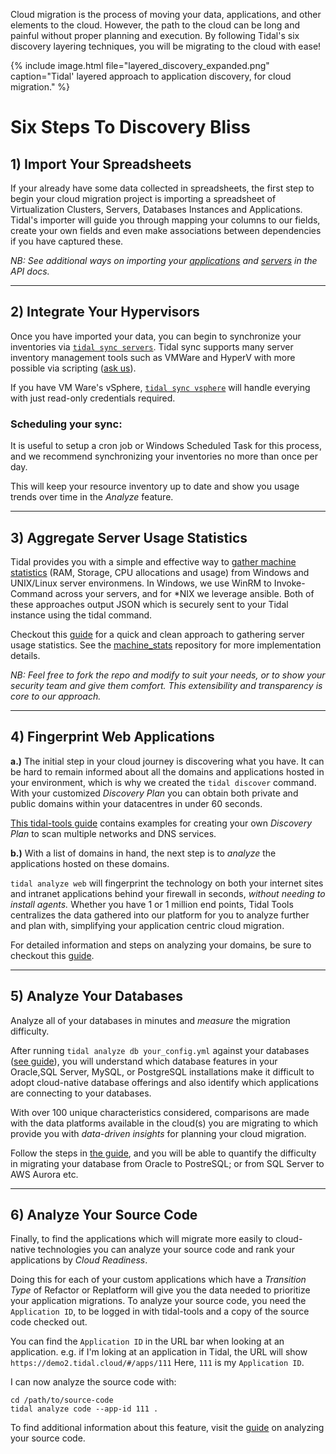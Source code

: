 Cloud migration is the process of moving your data, applications, and other
elements to the cloud. However, the path to the cloud can be long and painful
without proper planning and execution.  By following Tidal's six
discovery layering techniques, you will be migrating to the cloud with ease!

{% include image.html file="layered_discovery_expanded.png" caption="Tidal'
layered approach to application discovery, for cloud migration." %}

# Six Steps To Discovery Bliss

## 1) Import Your Spreadsheets

If your already have some data collected in spreadsheets, the first step to
begin your cloud migration project is importing a spreadsheet of Virtualization
Clusters, Servers, Databases Instances and Applications. Tidal's
importer will guide you through mapping your columns to our fields, create your
own fields and even make associations between dependencies if you have captured
these.

_NB: See additional ways on importing your [applications](importapps.html) and
[servers](import_servers.html) in the API docs._

---

## 2) Integrate Your Hypervisors

Once you have imported your data, you can begin to synchronize your inventories
via [`tidal sync servers`](sync-servers.html).  Tidal sync supports many server
inventory management tools such as VMWare and HyperV with more possible via
scripting ([ask us](https://tidalcloud.com/contact)).

If you have VM Ware's vSphere, [`tidal sync vsphere`](#vsphere-sync) will
handle everying with just read-only credentials required.


### Scheduling your sync:

It is useful to setup a cron job or Windows Scheduled Task for this process,
and we recommend synchronizing your inventories no more than once per day.

This will keep your resource inventory up to date and show you usage trends
over time in the _Analyze_ feature.

---

## 3) Aggregate Server Usage Statistics

Tidal provides you with a simple and effective way to [gather
machine statistics](https://github.com/tidalmigrations/machine_stats) (RAM,
Storage, CPU allocations and usage) from Windows and UNIX/Linux server
environmens.
In Windows, we use WinRM to Invoke-Command across your servers, and for *NIX we
leverage ansible. Both of these approaches output JSON which is securely sent
to your Tidal instance using the tidal command.

Checkout this [guide](sync_hyper-v.html) for a quick and clean approach to
gathering server usage statistics. See the
[machine_stats](https://github.com/tidalmigrations/machine_stats) repository
for more implementation details.

_NB: Feel free to fork the repo and modify to suit your needs, or to show your
security team and give them comfort.  This extensibility and transparency is
core to our approach._

---

## 4) Fingerprint Web Applications

**a.)** The initial step in your cloud journey is discovering what you have.
It can be hard to remain informed about all the domains and applications hosted
in your environment, which is why we created the `tidal discover` command.
With your customized _Discovery Plan_ you can obtain both private and public
domains within your datacentres in under 60 seconds.

[This tidal-tools guide](discover.html) contains examples for creating your own
_Discovery Plan_ to scan multiple networks and DNS services.

**b.)** With a list of domains in hand, the next step is to _analyze_ the
applications hosted on these domains.

`tidal analyze web` will fingerprint the technology on both your internet sites
and intranet applications behind your firewall in seconds, _without needing to
install agents._
Whether you have 1 or 1 million end points, Tidal Tools centralizes the data
gathered into our platform for you to analyze further and plan with,
simplifying your application centric cloud migration.

For detailed information and steps on analyzing your domains, be sure to
checkout this [guide](analyze.html).

---

## 5) Analyze Your Databases

Analyze all of your databases in minutes and _measure_ the migration
difficulty.

After running `tidal analyze db your_config.yml` against your databases ([see
guide](/analyze_database.html)), you will understand which database features in
your Oracle,SQL Server, MySQL, or PostgreSQL installations make it difficult to
adopt cloud-native database offerings and also identify which applications are
connecting to your databases.

With over 100 unique characteristics considered, comparisons are made with the
data platforms available in the cloud(s) you are migrating to which provide you
with _data-driven insights_ for planning your cloud migration.

Follow the steps in [the guide](/analyze_database.html), and you will be able
to quantify the difficulty in migrating your database from Oracle to PostreSQL;
or from SQL Server to AWS Aurora etc.

---


## 6) Analyze Your Source Code

Finally, to find the applications which will migrate more easily to
cloud-native technologies you can analyze your source code and rank your
applications by _Cloud Readiness_.

Doing this for each of your custom applications which have a _Transition Type_
of Refactor or Replatform will give you the data needed to prioritize your
application migrations.  To analyze your source code, you need the `Application
ID`, to be logged in with tidal-tools and a copy of the source code checked
out.

You can find the `Application ID` in the URL bar when looking at an
application.  e.g. if I'm loking at an application in Tidal, the URL
will show `https://demo2.tidal.cloud/#/apps/111`  Here, `111` is my
`Application ID`.

I can now analyze the source code with:

```
cd /path/to/source-code
tidal analyze code --app-id 111 .
```
To find additional information about this feature, visit the
[guide](analyze-source-code.html) on analyzing your source code.

